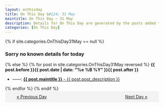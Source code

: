 ```yaml
---
layout: onthisday
title: On This Day &#124; 31 May
maintitle: On This Day — 31 May
description: Details for On This Day are generated by the posts added to the website so the content is subject to changes/updates over time.
categories: [On This Day]
---
```


{% if site.categories.OnThisDay31May == null %}
<h3>Sorry no known details for today</h3>
{% else %}
{% for post in site.categories.OnThisDay31May reversed %}
<strong>{{ post.before }}{{ post.date | date: "%e %B %Y" }}{{ post.after }}</strong>
<ul>
<li> ——: <a class="{{ post.class }}" href="{{ post.url }}"><strong>{{ post.maintitle }}</strong> - {{ post.post_description }}</a></li>
</ul>
{% endfor %}
{% endif %}
<br />
<div style="background-color: #f3f3f3; padding: 10px; border-radius: 5px; text-align: center; display: flex; justify-content: space-evenly;">
<a href="/onthisday/05/05-30">« Previous Day</a>
<span style="visibility:hidden;">[ Visit Leap Year February 29 ]</span>
<a href="/onthisday/06/06-01">Next Day »</a>
</div>

